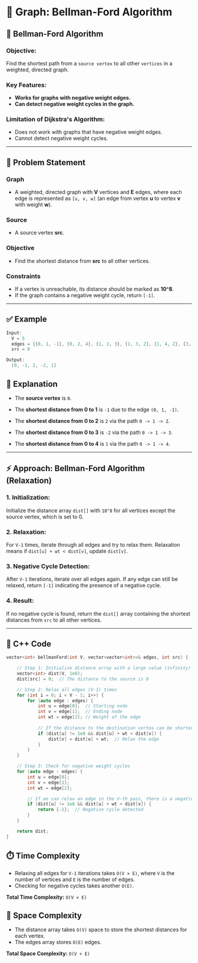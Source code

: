# 📘 Graph: Bellman-Ford Algorithm

## 🔵 Bellman-Ford Algorithm

### Objective:
Find the shortest path from a `source vertex` to all other `vertices` in a weighted, directed graph.

### Key Features:
- **Works for graphs with negative weight edges.**
- **Can detect negative weight cycles in the graph.**

### Limitation of Dijkstra's Algorithm:
- Does not work with graphs that have negative weight edges.
- Cannot detect negative weight cycles.
---
## 🧩 Problem Statement

### Graph
- A weighted, directed graph with **V** vertices and **E** edges, where each edge is represented as `[u, v, w]` (an edge from vertex **u** to vertex **v** with weight **w**).
### Source
- A source vertex **src**.

### Objective
- Find the shortest distance from **src** to all other vertices.

### Constraints
- If a vertex is unreachable, its distance should be marked as **10^8**.
- If the graph contains a negative weight cycle, return `[-1]`.


---
## ✅ Example

```cpp
Input:
  V = 5
  edges = {{0, 1, -1}, {0, 2, 4}, {1, 2, 3}, {1, 3, 2}, {1, 4, 2}, {3, 2, 5}, {3, 4, -3}}
  src = 0

Output:
  [0, -1, 2, -2, 1]

```
## 📝 Explanation

- The **source vertex** is `0`.

- The **shortest distance from 0 to 1** is `-1` due to the edge `(0, 1, -1)`.

- The **shortest distance from 0 to 2** is `2` via the path `0 -> 1 -> 2`.

- The **shortest distance from 0 to 3** is `-2` via the path `0 -> 1 -> 3`.

- The **shortest distance from 0 to 4** is `1` via the path `0 -> 1 -> 4`.

---
## ⚡ Approach: Bellman-Ford Algorithm (Relaxation) 

### 1. Initialization:
Initialize the distance array `dist[]` with `10^8` for all vertices except the source vertex, which is set to 0.

### 2. Relaxation:
For `V-1` times, iterate through all edges and try to relax them. Relaxation means if `dist[u] + wt < dist[v]`, update `dist[v]`.

### 3. Negative Cycle Detection:
After `V-1` iterations, iterate over all edges again. If any edge can still be relaxed, return `[-1]` indicating the presence of a negative cycle.

### 4. Result:
If no negative cycle is found, return the `dist[]` array containing the shortest distances from `src` to all other vertices.


---
## 🧠 C++ Code

```cpp
vector<int> bellmanFord(int V, vector<vector<int>>& edges, int src) {

    // Step 1: Initialize distance array with a large value (infinity)
    vector<int> dist(V, 1e8);
    dist[src] = 0;  // The distance to the source is 0

    // Step 2: Relax all edges (V-1) times
    for (int i = 0; i < V - 1; i++) {
        for (auto edge : edges) {
            int u = edge[0];  // Starting node
            int v = edge[1];  // Ending node
            int wt = edge[2]; // Weight of the edge
            
            // If the distance to the destination vertex can be shortened by taking the edge
            if (dist[u] != 1e8 && dist[u] + wt < dist[v]) {
                dist[v] = dist[u] + wt;  // Relax the edge
            }
        }
    }

    // Step 3: Check for negative weight cycles
    for (auto edge : edges) {
        int u = edge[0]; 
        int v = edge[1];  
        int wt = edge[2]; 

        // If we can relax an edge in the V-th pass, there is a negative cycle
        if (dist[u] != 1e8 && dist[u] + wt < dist[v]) {
            return {-1};  // Negative cycle detected
        }
    }

    return dist;
}


```

## ⏱️ Time Complexity 
- Relaxing all edges for `V-1` iterations takes `O(V × E)`, where `V` is the number of vertices and `E` is the number of edges.
- Checking for negative cycles takes another `O(E)`.

**Total Time Complexity:**  `O(V × E)`

## 💾 Space Complexity
- The distance array takes `O(V)` space to store the shortest distances for each vertex.
- The edges array stores `O(E)` edges.

**Total Space Complexity:**  `O(V + E)`

  





